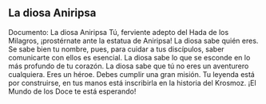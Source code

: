 ## La diosa Aniripsa
Documento: La diosa Aniripsa
Tú, ferviente adepto del Hada de los Milagros, ¡prostérnate ante la estatua de Aniripsa!
La diosa sabe quién eres. Se sabe bien tu nombre, pues, para cuidar a tus discípulos, saber comunicarte con ellos es esencial.
La diosa sabe lo que se esconde en lo más profundo de tu corazón.
La diosa sabe que tú no eres un aventurero cualquiera. Eres un héroe. Debes cumplir una gran misión.
Tu leyenda está por construirse, en tus manos está inscribirla en la historia del Krosmoz.
¡El Mundo de los Doce te está esperando!
